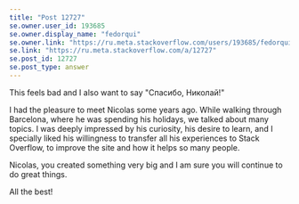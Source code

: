 ```yaml
---
title: "Post 12727"
se.owner.user_id: 193685
se.owner.display_name: "fedorqui"
se.owner.link: "https://ru.meta.stackoverflow.com/users/193685/fedorqui"
se.link: "https://ru.meta.stackoverflow.com/a/12727"
se.post_id: 12727
se.post_type: answer
---
```

<p>This feels bad and I also want to say &quot;Спасибо, Николай!&quot;</p>
<p>I had the pleasure to meet Nicolas some years ago. While walking through Barcelona, where he was spending his holidays, we talked about many topics. I was deeply impressed by his curiosity, his desire to learn, and I specially liked his willingness to transfer all his experiences to Stack Overflow, to improve the site and how it helps so many people.</p>
<p>Nicolas, you created something very big and I am sure you will continue to do great things.</p>
<p>All the best!</p>
